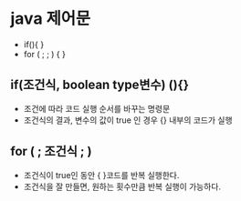 # java 제어문
- if(){ }
- for ( ; ; ) { }

## if(조건식, boolean type변수) (){}
- 조건에 따라 코드 실행 순서를 바꾸는 명령문
- 조건식의 결과, 변수의 값이 true 인 경우 {} 내부의 코드가 실행

## for ( ; 조건식 ; )
- 조건식이 true인 동안 { }코드를 반복 실행한다.
- 조건식을 잘 만들면, 원하는 횟수만큼 반복 실행이 가능하다.